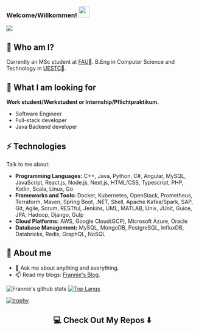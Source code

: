 ### Welcome/Willkommen!  <img src="https://github.com/sciencepal/sciencepal/blob/master/assets/Hi.gif" width="29px">
![](https://komarev.com/ghpvc/?username=Frannie1020&label=Profile%20Visits&color=blue&style=for-the-badge)


## 🤖 Who am I?
Currently an MSc student at [FAU](https://www.fau.de/)🏫.
B.Eng in Computer Science and Technology in [UESTC](https://en.uestc.edu.cn/)🏫.
## 👯 What I am looking for
**Work student/Werkstudent or Internship/Pflichtpraktikum.**
* Software Engineer
* Full-stack developer
* Java Backend developer
## ⚡ Technologies
Talk to me about:
* **Programming Languages:** C++, Java, Python, C#, Angular, MySQL, JavaScript, React.js, Node.js, Next.js, HTML/CSS, Typescript, PHP, Kotlin, Scala, Linux, Go
* **Frameworks and Tools:** Docker, Kubernetes, OpenStack, Prometheus, Terraform, Maven, Spring Boot, .NET, Shell, Apache Kafka/Spark, SAP, Git, Agile, Scrum, RESTful, Jenkins, UML, MATLAB, Unix, JUnit, Guice, JPA, Hadoop, Django, Gulp
* **Cloud Platforms:** AWS, Google Cloud(GCP), Microsoft Azure, Oracle
* **Database Management:** MySQL, MongoDB, PostgreSQL, InfluxDB, Databricks, Redis, GraphQL, NoSQL
## 🤔 About me
- 💬 Ask me about anything and everything.
- 📫 Read my blogs: [Frannie's Blog](https://frannie1020.github.io/).

![Frannie's github stats](https://github-readme-stats.vercel.app/api?username=Frannie1020&hide=["issues"]&show_icons=true)
[![Top Langs](https://github-readme-stats.vercel.app/api/top-langs/?username=Frannie1020&layout=compact)](https://github.com/Frannie1020/github-readme-stats)

[![trophy](https://github-profile-trophy.vercel.app/?username=Frannie1020&theme=juicyfresh&no-frame=true&row=1&&margin-w=20&no-bg=true)](https://github-profile-trophy.vercel.app/?username=Frannie1020&theme=juicyfresh&no-frame=true&row=1&&margin-w=20&no-bg=true)



<h2  align="center">💻 Check Out My Repos ⬇️ </h2>
